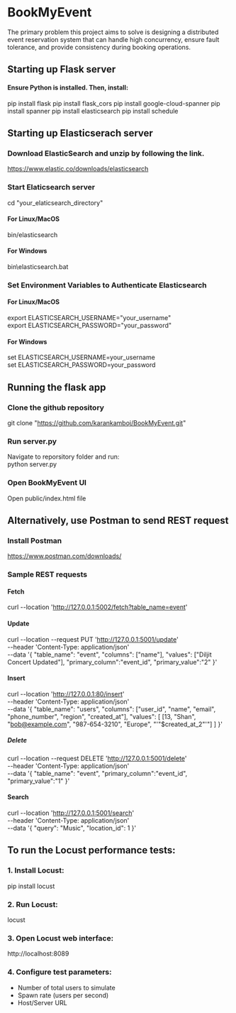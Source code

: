 # BookMyEvent
The primary problem this project aims to solve is designing a distributed event reservation system that can handle high concurrency, ensure fault tolerance, and provide consistency during booking operations.

## Starting up Flask server
#### Ensure Python is installed. Then, install:
pip install flask
pip install flask_cors
pip install google-cloud-spanner
pip install spanner
pip install elasticsearch
pip install schedule

## Starting up Elasticserach server

### Download ElasticSearch and unzip by following the link.
https://www.elastic.co/downloads/elasticsearch

### Start Elaticsearch server
cd "your_elaticsearch_directory"

#### For Linux/MacOS
bin/elasticsearch 

#### For Windows
bin\elasticsearch.bat 

### Set Environment Variables to Authenticate Elasticsearch

#### For Linux/MacOS
export ELASTICSEARCH_USERNAME="your_username"<br>
export ELASTICSEARCH_PASSWORD="your_password"

#### For Windows
set ELASTICSEARCH_USERNAME=your_username<br>
set ELASTICSEARCH_PASSWORD=your_password

## Running the flask app
### Clone the github repository 
git clone "https://github.com/karankamboj/BookMyEvent.git"

### Run server.py
Navigate to reporsitory folder and run:<br>
python server.py

### Open BookMyEvent UI
Open public/index.html file

## Alternatively, use Postman to send REST request
### Install Postman
https://www.postman.com/downloads/

### Sample REST requests
#### Fetch
curl --location 'http://127.0.0.1:5002/fetch?table_name=event'

#### Update
curl --location --request PUT 'http://127.0.0.1:5001/update' \
--header 'Content-Type: application/json' \
--data '{
    "table_name": "event",
    "columns": ["name"],
    "values": ["Diljit Concert Updated"],
    "primary_column":"event_id",
    "primary_value":"2"
}'

#### Insert
curl --location 'http://127.0.0.1:80/insert' \
--header 'Content-Type: application/json' \
--data '{
    "table_name": "users",
    "columns": ["user_id", "name", "email", "phone_number", "region", "created_at"],
    "values": [
          [13, "Shan", "bob@example.com", "987-654-3210", "Europe", "'"$created_at_2"'"]
    ]
}'
         
##### Delete
curl --location --request DELETE 'http://127.0.0.1:5001/delete' \
--header 'Content-Type: application/json' \
--data '{
    "table_name": "event",
    "primary_column":"event_id",
    "primary_value":"1"
}'

#### Search
curl --location 'http://127.0.0.1:5001/search' \
--header 'Content-Type: application/json' \
--data '{
    "query": "Music",
    "location_id": 1
}'


## To run the Locust performance tests:

### 1. Install Locust:
   pip install locust

### 2. Run Locust:
   locust 

### 3. Open Locust web interface:
   http://localhost:8089

### 4. Configure test parameters:
   - Number of total users to simulate
   - Spawn rate (users per second)
   - Host/Server URL

